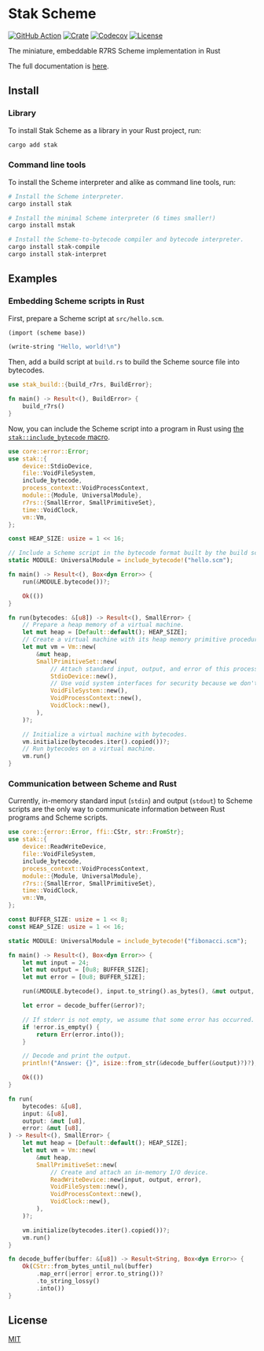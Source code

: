 # Stak Scheme

[![GitHub Action](https://img.shields.io/github/actions/workflow/status/raviqqe/stak/test.yaml?branch=main&style=flat-square)](https://github.com/raviqqe/stak/actions)
[![Crate](https://img.shields.io/crates/v/stak.svg?style=flat-square)](https://crates.io/crates/stak)
[![Codecov](https://img.shields.io/codecov/c/github/raviqqe/stak.svg?style=flat-square)](https://codecov.io/gh/raviqqe/stak)
[![License](https://img.shields.io/github/license/raviqqe/stak.svg?style=flat-square)](https://github.com/raviqqe/stak/blob/main/LICENSE)

The miniature, embeddable R7RS Scheme implementation in Rust

The full documentation is [here](https://raviqqe.github.io/stak).

## Install

### Library

To install Stak Scheme as a library in your Rust project, run:

```sh
cargo add stak
```

### Command line tools

To install the Scheme interpreter and alike as command line tools, run:

```sh
# Install the Scheme interpreter.
cargo install stak

# Install the minimal Scheme interpreter (6 times smaller!)
cargo install mstak

# Install the Scheme-to-bytecode compiler and bytecode interpreter.
cargo install stak-compile
cargo install stak-interpret
```

## Examples

### Embedding Scheme scripts in Rust

First, prepare a Scheme script at `src/hello.scm`.

```scheme
(import (scheme base))

(write-string "Hello, world!\n")
```

Then, add a build script at `build.rs` to build the Scheme source file into bytecodes.

```rust no_run
use stak_build::{build_r7rs, BuildError};

fn main() -> Result<(), BuildError> {
    build_r7rs()
}
```

Now, you can include the Scheme script into a program in Rust using [the `stak::include_bytecode` macro](https://docs.rs/stak/latest/stak/macro.include_bytecode.html).

```rust
use core::error::Error;
use stak::{
    device::StdioDevice,
    file::VoidFileSystem,
    include_bytecode,
    process_context::VoidProcessContext,
    module::{Module, UniversalModule},
    r7rs::{SmallError, SmallPrimitiveSet},
    time::VoidClock,
    vm::Vm,
};

const HEAP_SIZE: usize = 1 << 16;

// Include a Scheme script in the bytecode format built by the build script above.
static MODULE: UniversalModule = include_bytecode!("hello.scm");

fn main() -> Result<(), Box<dyn Error>> {
    run(&MODULE.bytecode())?;

    Ok(())
}

fn run(bytecodes: &[u8]) -> Result<(), SmallError> {
    // Prepare a heap memory of a virtual machine.
    let mut heap = [Default::default(); HEAP_SIZE];
    // Create a virtual machine with its heap memory primitive procedures.
    let mut vm = Vm::new(
        &mut heap,
        SmallPrimitiveSet::new(
            // Attach standard input, output, and error of this process to a virtual machine.
            StdioDevice::new(),
            // Use void system interfaces for security because we don't need them for this example.
            VoidFileSystem::new(),
            VoidProcessContext::new(),
            VoidClock::new(),
        ),
    )?;

    // Initialize a virtual machine with bytecodes.
    vm.initialize(bytecodes.iter().copied())?;
    // Run bytecodes on a virtual machine.
    vm.run()
}
```

### Communication between Scheme and Rust

Currently, in-memory standard input (`stdin`) and output (`stdout`) to Scheme scripts are the only way to communicate information between Rust programs and Scheme scripts.

```rust
use core::{error::Error, ffi::CStr, str::FromStr};
use stak::{
    device::ReadWriteDevice,
    file::VoidFileSystem,
    include_bytecode,
    process_context::VoidProcessContext,
    module::{Module, UniversalModule},
    r7rs::{SmallError, SmallPrimitiveSet},
    time::VoidClock,
    vm::Vm,
};

const BUFFER_SIZE: usize = 1 << 8;
const HEAP_SIZE: usize = 1 << 16;

static MODULE: UniversalModule = include_bytecode!("fibonacci.scm");

fn main() -> Result<(), Box<dyn Error>> {
    let mut input = 24;
    let mut output = [0u8; BUFFER_SIZE];
    let mut error = [0u8; BUFFER_SIZE];

    run(&MODULE.bytecode(), input.to_string().as_bytes(), &mut output, &mut error)?;

    let error = decode_buffer(&error)?;

    // If stderr is not empty, we assume that some error has occurred.
    if !error.is_empty() {
        return Err(error.into());
    }

    // Decode and print the output.
    println!("Answer: {}", isize::from_str(&decode_buffer(&output)?)?);

    Ok(())
}

fn run(
    bytecodes: &[u8],
    input: &[u8],
    output: &mut [u8],
    error: &mut [u8],
) -> Result<(), SmallError> {
    let mut heap = [Default::default(); HEAP_SIZE];
    let mut vm = Vm::new(
        &mut heap,
        SmallPrimitiveSet::new(
            // Create and attach an in-memory I/O device.
            ReadWriteDevice::new(input, output, error),
            VoidFileSystem::new(),
            VoidProcessContext::new(),
            VoidClock::new(),
        ),
    )?;

    vm.initialize(bytecodes.iter().copied())?;
    vm.run()
}

fn decode_buffer(buffer: &[u8]) -> Result<String, Box<dyn Error>> {
    Ok(CStr::from_bytes_until_nul(buffer)
        .map_err(|error| error.to_string())?
        .to_string_lossy()
        .into())
}
```

## License

[MIT](https://github.com/raviqqe/stak/blob/main/LICENSE)
